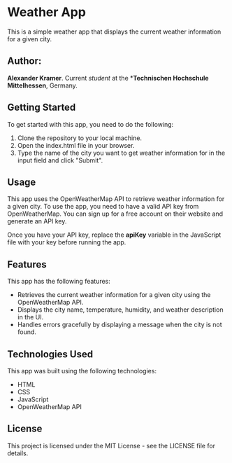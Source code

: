 # Weather App
This is a simple weather app that displays the current weather information for a given city.

## Author: 
**Alexander Kramer**. Current *student* at the ***Technischen Hochschule Mittelhessen**, Germany.

## Getting Started
To get started with this app, you need to do the following:

1. Clone the repository to your local machine.
2. Open the index.html file in your browser.
3. Type the name of the city you want to get weather information for in the input field and click "Submit".

## Usage
This app uses the OpenWeatherMap API to retrieve weather information for a given city. To use the app, you need to have a valid API key from OpenWeatherMap. You can sign up for a free account on their website and generate an API key.

Once you have your API key, replace the **apiKey** variable in the JavaScript file with your key before running the app.

## Features
This app has the following features:

- Retrieves the current weather information for a given city using the OpenWeatherMap API.
- Displays the city name, temperature, humidity, and weather description in the UI.
- Handles errors gracefully by displaying a message when the city is not found.

## Technologies Used
This app was built using the following technologies:

- HTML
- CSS
- JavaScript
- OpenWeatherMap API

## License
This project is licensed under the MIT License - see the LICENSE file for details.